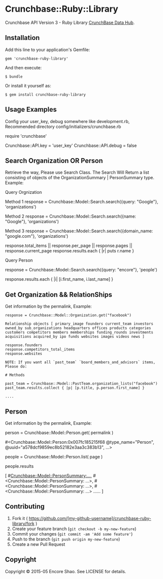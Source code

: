 # Crunchbase::Ruby::Library

Crunchbase API Version 3 - Ruby Library [CrunchBase Data Hub](http://data.crunchbase.com/v3).

## Installation

Add this line to your application's Gemfile:

    gem 'crunchbase-ruby-library'

And then execute:

    $ bundle

Or install it yourself as:

    $ gem install crunchbase-ruby-library
    
## Usage Examples

Config your user_key, debug somewhere like development.rb, Recommended directory config/initializers/crunchbase.rb

  require 'crunchbase'

  Crunchbase::API.key   = 'user_key'
  Crunchbase::API.debug = false

## Search Organization OR Person

Retrieve the way, Please use Search Class. The Search Will Return a list consisting of objects of the OrganizationSummary | PersonSummary type. Example:
    
  Query Orgnization

  Method 1
  response = Crunchbase::Model::Search.search({query: "Google"}, 'organizations')  

  Method 2
  response = Crunchbase::Model::Search.search({name: "Google"}, 'organizations')  

  Method 3
  response = Crunchbase::Model::Search.search({domain_name: "google.com"}, 'organizations')  

  response.total_items || response.per_page || response.pages || response.current_page
  response.results.each { |r| puts r.name }


  Query Person

  response = Crunchbase::Model::Search.search({query: "encore"}, 'people')  

  response.results.each { |i| [i.first_name, i.last_name] }

## Get Organization && RelationShips

Get information by the permalink, Example:

    response = Crunchbase::Model::Organization.get("facebook")

    Relationship objects [ primary_image founders current_team investors owned_by sub_organizations headquarters offices products categories customers competitors members memberships funding_rounds investments acquisitions acquired_by ipo funds websites images videos news ]

    response.founders
    response.competitors_total_items
    response.websites

    NOTE: If you want all `past_team` `board_members_and_advisors` items, Please do:

    # Methods

    past_team = Crunchbase::Model::PastTeam.organization_lists("facebook")
    past_team.results.collect { |p| [p.title, p.person.first_name] }

    ....

## Person

Get information by the permalink, Example:

  person = Crunchbase::Model::Person.get( permalink )

  #<Crunchbase::Model::Person:0x007fc185215f68 @type_name="Person", @uuid="a578dcf9859ec8b52182e3aa3c383b13", ...>

  people = Crunchbase::Model::Person.list( page )

  people.results
 
  [ #<Crunchbase::Model::PersonSummary:...>, 
  #<Crunchbase::Model::PersonSummary: ...>, 
  #<Crunchbase::Model::PersonSummary: ...>, 
  #<Crunchbase::Model::PersonSummary: ...>
  ...... ]

## Contributing

1. Fork it ( https://github.com/[my-github-username]/crunchbase-ruby-library/fork )
2. Create your feature branch (`git checkout -b my-new-feature`)
3. Commit your changes (`git commit -am 'Add some feature'`)
4. Push to the branch (`git push origin my-new-feature`)
5. Create a new Pull Request

## Copyright

Copyright © 2015-05 Encore Shao. See LICENSE for details.
